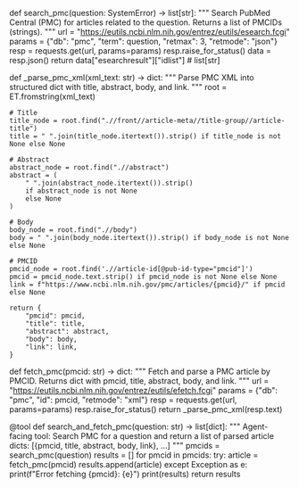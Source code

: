def search_pmc(question: SystemError) -> list[str]:
    """
    Search PubMed Central (PMC) for articles related to the question.
    Returns a list of PMCIDs (strings).
    """
    url = "https://eutils.ncbi.nlm.nih.gov/entrez/eutils/esearch.fcgi"
    params = {"db": "pmc", "term": question, "retmax": 3, "retmode": "json"}
    resp = requests.get(url, params=params)
    resp.raise_for_status()
    data = resp.json()
    return data["esearchresult"]["idlist"]  # list[str]


def _parse_pmc_xml(xml_text: str) -> dict:
    """
    Parse PMC XML into structured dict with title, abstract, body, and link.
    """
    root = ET.fromstring(xml_text)

    # Title
    title_node = root.find(".//front//article-meta//title-group//article-title")
    title = " ".join(title_node.itertext()).strip() if title_node is not None else None

    # Abstract
    abstract_node = root.find(".//abstract")
    abstract = (
        " ".join(abstract_node.itertext()).strip()
        if abstract_node is not None
        else None
    )

    # Body
    body_node = root.find(".//body")
    body = " ".join(body_node.itertext()).strip() if body_node is not None else None

    # PMCID
    pmcid_node = root.find('.//article-id[@pub-id-type="pmcid"]')
    pmcid = pmcid_node.text.strip() if pmcid_node is not None else None
    link = f"https://www.ncbi.nlm.nih.gov/pmc/articles/{pmcid}/" if pmcid else None

    return {
        "pmcid": pmcid,
        "title": title,
        "abstract": abstract,
        "body": body,
        "link": link,
    }


def fetch_pmc(pmcid: str) -> dict:
    """
    Fetch and parse a PMC article by PMCID.
    Returns dict with pmcid, title, abstract, body, and link.
    """
    url = "https://eutils.ncbi.nlm.nih.gov/entrez/eutils/efetch.fcgi"
    params = {"db": "pmc", "id": pmcid, "retmode": "xml"}
    resp = requests.get(url, params=params)
    resp.raise_for_status()
    return _parse_pmc_xml(resp.text)


@tool
def search_and_fetch_pmc(question: str) -> list[dict]:
    """
    Agent-facing tool:
    Search PMC for a question and return a list of parsed article dicts:
    [{pmcid, title, abstract, body, link}, ...]
    """
    pmcids = search_pmc(question)
    results = []
    for pmcid in pmcids:
        try:
            article = fetch_pmc(pmcid)
            results.append(article)
        except Exception as e:
            print(f"Error fetching {pmcid}: {e}")
    print(results)
    return results

